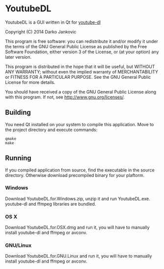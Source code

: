 YoutubeDL
=========

YoutubeDL is a GUI written in Qt for <a href="https://rg3.github.io/youtube-dl/" target="_blank">youtube-dl</a>

Copyright (C) 2014  Darko Jankovic

This program is free software: you can redistribute it and/or modify
it under the terms of the GNU General Public License as published by
the Free Software Foundation, either version 3 of the License, or
(at your option) any later version.

This program is distributed in the hope that it will be useful,
but WITHOUT ANY WARRANTY; without even the implied warranty of
MERCHANTABILITY or FITNESS FOR A PARTICULAR PURPOSE.  See the
GNU General Public License for more details.

You should have received a copy of the GNU General Public License
along with this program.  If not, see <http://www.gnu.org/licenses/>.

Building
-------
You need Qt installed on your system to compile this application. Move to the project directory and execute commands:

	qmake
	make

Running
-------
If you compiled application from source, find the executable in the source directory. Otherwise download precompiled binary for your plaftorm.
<h3>Windows</h3>
Download YoutubeDL.for.Windows.zip, unzip it and run YoutubeDL.exe. youtube-dl and ffmpeg libraries are bundled.
<h3>OS X</h3>
Download YoutubeDL.for.OSX.dmg and run it, you will have to manually install youtube-dl and ffmpeg or avconv.
<h3>GNU/Linux</h3>
Download YoutubeDL.for.GNU.Linux and run it, you will have to manually install youtube-dl and ffmpeg or avconv.
